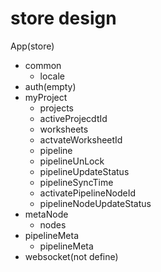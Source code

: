 store design
=============

App(store)
  - common
    - locale
  - auth(empty)
  - myProject
    - projects
    - activeProjecdtId
    - worksheets
    - actvateWorksheetId
    - pipeline
    - pipelineUnLock
    - pipelineUpdateStatus
    - pipelineSyncTime
    - activatePipelineNodeId
    - pipelineNodeUpdateStatus
  - metaNode
    - nodes
  - pipelineMeta
    - pipelineMeta
  - websocket(not define)
  


